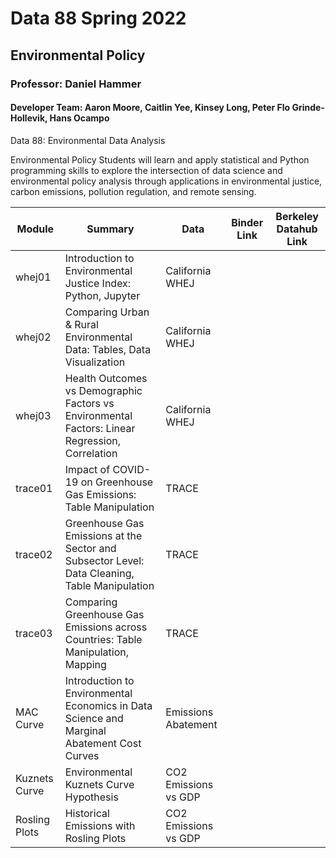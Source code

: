 # Data 88 Spring 2022
## Environmental Policy
### Professor: Daniel Hammer
#### Developer Team: Aaron Moore, Caitlin Yee, Kinsey Long, Peter Flo Grinde-Hollevik, Hans Ocampo

Data 88: Environmental Data Analysis

Environmental Policy
Students will learn and apply statistical and Python programming skills to explore the intersection of data science and environmental policy analysis through applications in environmental justice, carbon emissions, pollution regulation, and remote sensing.


| Module | Summary                                                               | Data                                                   | Binder Link          |Berkeley Datahub Link          |
|----------|-----------------------------------------------------------------------|--------------------------------------------------------|------------------------|------------------------|
| whej01 | Introduction to Environmental Justice Index:  Python, Jupyter| California WHEJ | | |
| whej02 | Comparing Urban & Rural Environmental Data: Tables, Data Visualization | California WHEJ | | |
| whej03 | Health Outcomes vs Demographic Factors vs Environmental Factors: Linear Regression, Correlation | California WHEJ | | |
| trace01 | Impact of COVID-19 on Greenhouse Gas Emissions: Table Manipulation | TRACE | | |
| trace02 | Greenhouse Gas Emissions at the Sector and Subsector Level: Data Cleaning, Table Manipulation| TRACE | | |
| trace03 | Comparing Greenhouse Gas Emissions across Countries: Table Manipulation, Mapping| TRACE | | |
| MAC Curve | Introduction to Environmental Economics in Data Science and Marginal Abatement Cost Curves | Emissions Abatement | | |
| Kuznets Curve | Environmental Kuznets Curve Hypothesis | CO2 Emissions vs GDP | | |
| Rosling Plots | Historical Emissions with Rosling Plots | CO2 Emissions vs GDP | | |


